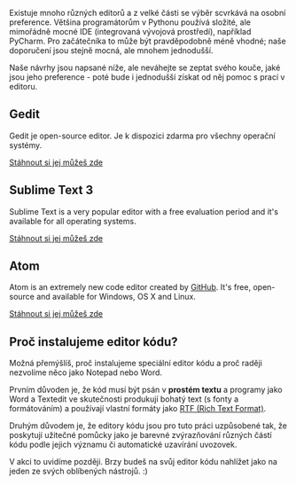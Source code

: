 Existuje mnoho různých editorů a z velké části se výběr scvrkává na osobní preference. Většina programátorům v Pythonu používá složité, ale mimořádně mocné IDE (integrovaná vývojová prostředí), například PyCharm. Pro začátečníka to může být pravděpodobně méně vhodné; naše doporučení jsou stejně mocná, ale mnohem jednodušší.

Naše návrhy jsou napsané níže, ale neváhejte se zeptat svého kouče, jaké jsou jeho preference - poté bude i jednodušší získat od něj pomoc s prací v editoru.

## Gedit

Gedit je open-source editor. Je k dispozici zdarma pro všechny operační systémy.

[Stáhnout si jej můžeš zde](https://wiki.gnome.org/Apps/Gedit#Download)

## Sublime Text 3

Sublime Text is a very popular editor with a free evaluation period and it's available for all operating systems.

[Stáhnout si jej můžeš zde](https://www.sublimetext.com/3)

## Atom

Atom is an extremely new code editor created by [GitHub](https://github.com/). It's free, open-source and available for Windows, OS X and Linux.

[Stáhnout si jej můžeš zde](https://atom.io/)

## Proč instalujeme editor kódu?

Možná přemýšlíš, proč instalujeme speciální editor kódu a proč raději nezvolíme něco jako Notepad nebo Word.

Prvním důvoden je, že kód musí být psán v **prostém textu** a programy jako Word a Textedit ve skutečnosti produkují bohatý text (s fonty a formátováním) a používají vlastní formáty jako [RTF (Rich Text Format)](https://en.wikipedia.org/wiki/Rich_Text_Format).

Druhým důvodem je, že editory kódu jsou pro tuto práci uzpůsobené tak, že poskytují užitečné pomůcky jako je barevné zvýrazňování různých částí kódu podle jejich významu či automatické uzavírání uvozovek.

V akci to uvidíme později. Brzy budeš na svůj editor kódu nahlížet jako na jeden ze svých oblíbených nástrojů. :)